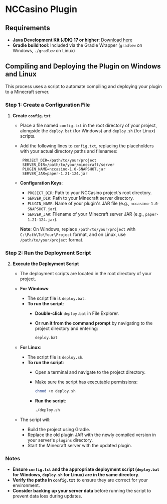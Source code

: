 # NCCasino Plugin

## Requirements

- **Java Development Kit (JDK) 17 or higher**: [Download here](https://www.oracle.com/java/technologies/downloads/)
- **Gradle build tool**: Included via the Gradle Wrapper (`gradlew` on Windows, `./gradlew` on Linux)

## Compiling and Deploying the Plugin on Windows and Linux

This process uses a script to automate compiling and deploying your plugin to a Minecraft server.

### Step 1: Create a Configuration File

1. **Create `config.txt`**

   - Place a file named `config.txt` in the root directory of your project, alongside the `deploy.bat` (for Windows) and `deploy.sh` (for Linux) scripts.

   - Add the following lines to `config.txt`, replacing the placeholders with your actual directory paths and filenames:

     ```plaintext
      PROJECT_DIR=/path/to/your/project
      SERVER_DIR=/path/to/your/minecraft/server
      PLUGIN_NAME=nccasino-1.0-SNAPSHOT.jar
      SERVER_JAR=paper-1.21-124.jar
     ```

   - **Configuration Keys**:
     - `PROJECT_DIR`: Path to your NCCasino project's root directory.
     - `SERVER_DIR`: Path to your Minecraft server directory.
     - `PLUGIN_NAME`: Name of your plugin's JAR file (e.g., `nccasino-1.0-SNAPSHOT.jar`).
     - `SERVER_JAR`: Filename of your Minecraft server JAR (e.g., `paper-1.21-124.jar`).

     **Note**: On Windows, replace `/path/to/your/project` with `C:\Path\To\Your\Project` format, and on Linux, use `/path/to/your/project` format.

### Step 2: Run the Deployment Script

2. **Execute the Deployment Script**

   - The deployment scripts are located in the root directory of your project.

   - **For Windows**:
     - The script file is `deploy.bat`.
     - **To run the script**:
       - **Double-click** `deploy.bat` in File Explorer.
       - **Or run it from the command prompt** by navigating to the project directory and entering:

         ```bash
         deploy.bat
         ```

   - **For Linux**:
     - The script file is `deploy.sh`.
     - **To run the script**:
       - Open a terminal and navigate to the project directory.
       - Make sure the script has executable permissions:

         ```bash
         chmod +x deploy.sh
         ```

       - **Run the script**:

         ```bash
         ./deploy.sh
         ```

   - The script will:
     - Build the project using Gradle.
     - Replace the old plugin JAR with the newly compiled version in your server's `plugins` directory.
     - Start the Minecraft server with the updated plugin.

### Notes

- **Ensure `config.txt` and the appropriate deployment script (`deploy.bat` for Windows, `deploy.sh` for Linux) are in the same directory**.
- **Verify the paths in `config.txt`** to ensure they are correct for your environment.
- **Consider backing up your server data** before running the script to prevent data loss during updates.

